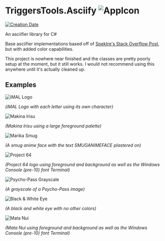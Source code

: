# TriggersTools.Asciify ![AppIcon](https://i.imgur.com/yolEHDU.png)

[![Creation Date](https://img.shields.io/badge/created-june%202018-A642FF.svg?style=flat)](https://github.com/trigger-death/TriggersTools.Asciify/commit/84b62423c7624b6688c562198b81c2755a0922ae)

An asciifier library for C#

Base asciifier implementations based off of [Spektre's Stack Overflow Post](https://stackoverflow.com/a/32987834/7517185), but with added color capabilities.

This project is nowhere near finished and the classes are pretty poorly setup at the moment, but it still works. I would not recommend using this anywhere until it's actually cleaned up.

## Examples

![iMAL Logo](https://i.imgur.com/vbsT1SG.png)

*(iMAL Logo with each letter using its own character)*

![Makina Irisu](https://i.imgur.com/ahEYvPM.png)

*(Makina Irisu using a large foreground palette)*

![Marika Smug](https://i.imgur.com/LBq3m3C.png)

*(A smug anime face with the text SMUGANIMEFACE plastered on)*

![Project 64](https://i.imgur.com/JpW40ab.png)

*(Project 64 logo using foreground and background as well as the Windows Console (pre-10) font Terminal)*

![Psycho-Pass Grayscale](https://i.imgur.com/1hYiDB4.png)

*(A grayscale of a Psycho-Pass image)*

![Black & White Eye](https://i.imgur.com/iY2mMJl.png)

*(A black and white eye with no other colors)*

![Mata Nui](https://i.imgur.com/cVRvCYP.png)

*(Mata Nui using foreground and background as well as the Windows Console (pre-10) font Terminal)*
